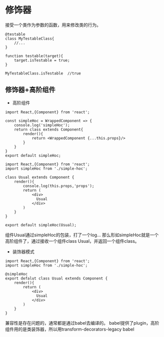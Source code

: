 # 修饰器
接受一个类作为参数的函数，用来修改类的行为。
```
@testable
class MyTestableClass{
    //...
}

function testable(target){
    target.isTestable = true;
}

MyTestableClass.isTestable  //true
```
## 修饰器+高阶组件
- 高阶组件

```
import React,{Component} from 'react';

const simpleHoc = WrappedComponent => {
    console.log('simpleHoc');
    return class extends Component{
        render(){
            return <WrappedComponent {...this.props}/>
        }
    }
}
export default simpleHoc;
```
```
import React,{Component} from 'react';
import simpleHoc from './simple-hoc';

class Usual extends Component {
    render(){
        console.log(this.props,'props');
        return (
            <div>
              Usual
            </div>
        )
    }
}

export default simpleHoc(Usual);
```
组件Usual通过simpleHoc的包装，打了一个log... 那么形如simpleHoc就是一个高阶组件了，通过接收一个组件class Usual，并返回一个组件class。

- 装饰器模式

```
import React,{Component} from 'react';
import simpleHoc from './simple-hoc';

@simpleHoc
export defalut class Usual extends Component {
    render(){
        return (
            <div>
              Usual
            </div>
        )
    }
}
```
兼容性是存在问题的，通常都是通过babel去编译的。 babel提供了plugin，高阶组件用的是类装饰器，所以用transform-decorators-legacy babel
